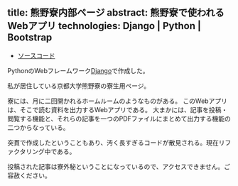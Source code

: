title: 熊野寮内部ページ
abstract: 熊野寮で使われるWebアプリ
technologies: Django | Python | Bootstrap
---

- [ソースコード](https://github.com/genya0407/kumanodocs)

PythonのWebフレームワーク[Django](http://djangoproject.jp/)で作成した。

私が居住している京都大学熊野寮の寮生用ページ。

寮には、月に二回開かれるホームルームのようなものがある。
このWebアプリは、そこで読む資料を出力するWebアプリである。
大まかには、記事を投稿・閲覧する機能と、それらの記事を一つのPDFファイルにまとめて出力する機能の二つからなっている。

突貫で作成したということもあり、汚く長すぎるコードが散見される。現在リファクタリング中である。

投稿された記事は寮外秘ということになっているので、アクセスできません。ご容赦ください。

